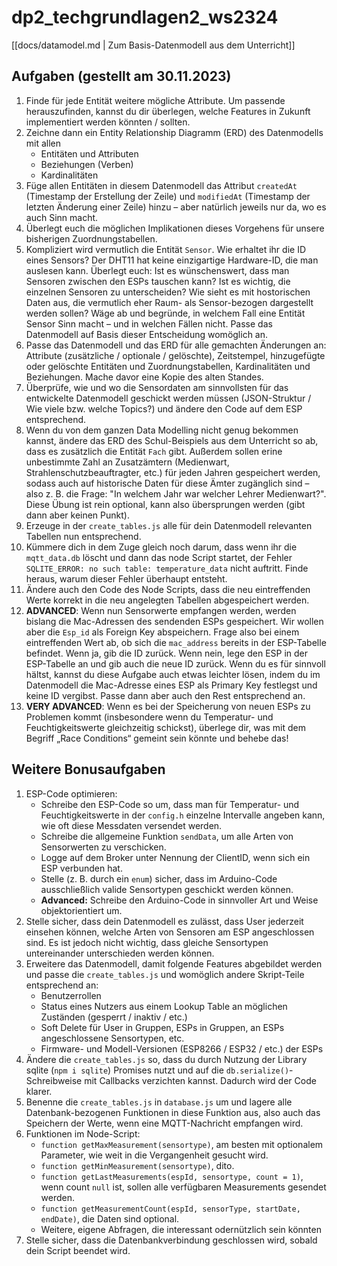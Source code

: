 # dp2_techgrundlagen2_ws2324

[[docs/datamodel.md | Zum Basis-Datenmodell aus dem Unterricht]]

## Aufgaben (gestellt am 30.11.2023)

1. Finde für jede Entität weitere mögliche Attribute. Um passende herauszufinden, kannst du dir überlegen, welche Features in Zukunft implementiert werden könnten / sollten.
1. Zeichne dann ein Entity Relationship Diagramm (ERD) des Datenmodells mit allen
    - Entitäten und Attributen
    - Beziehungen (Verben)
    - Kardinalitäten
1. Füge allen Entitäten in diesem Datenmodell das Attribut `createdAt` (Timestamp der Erstellung der Zeile) und `modifiedAt` (Timestamp der letzten Änderung einer Zeile) hinzu – aber natürlich jeweils nur da, wo es auch Sinn macht.
1. Überlegt euch die möglichen Implikationen dieses Vorgehens für unsere bisherigen Zuordnungstabellen.
1. Kompliziert wird vermutlich die Entität `Sensor`. Wie erhaltet ihr die ID eines Sensors? Der DHT11 hat keine einzigartige Hardware-ID, die man auslesen kann. Überlegt euch: Ist es wünschenswert, dass man Sensoren zwischen den ESPs tauschen kann? Ist es wichtig, die einzelnen Sensoren zu unterscheiden? Wie sieht es mit hostorischen Daten aus, die vermutlich eher Raum- als Sensor-bezogen dargestellt werden sollen? Wäge ab und begründe, in welchem Fall eine Entität Sensor Sinn macht – und in welchen Fällen nicht. Passe das Datenmodell auf Basis dieser Entscheidung womöglich an.
1. Passe das Datenmodell und das ERD für alle gemachten Änderungen an: Attribute (zusätzliche / optionale / gelöschte), Zeitstempel, hinzugefügte oder gelöschte Entitäten und Zuordnungstabellen, Kardinalitäten und Beziehungen. Mache davor eine Kopie des alten Standes.
1. Überprüfe, wie und wo die Sensordaten am sinnvollsten für das entwickelte Datenmodell geschickt werden müssen (JSON-Struktur / Wie viele bzw. welche Topics?) und ändere den Code auf dem ESP entsprechend.
1. Wenn du von dem ganzen Data Modelling nicht genug bekommen kannst, ändere das ERD des Schul-Beispiels aus dem Unterricht so ab, dass es zusätzlich die Entität `Fach` gibt. Außerdem sollen erine unbestimmte Zahl an Zusatzämtern (Medienwart, Strahlenschutzbeauftragter, etc.) für jeden Jahren gespeichert werden, sodass auch auf historische Daten für diese Ämter zugänglich sind – also z. B. die Frage: "In welchem Jahr war welcher Lehrer Medienwart?". Diese Übung ist rein optional, kann also übersprungen werden (gibt dann aber keinen Punkt).
1. Erzeuge in der `create_tables.js` alle für dein Datenmodell relevanten Tabellen nun entsprechend.
1. Kümmere dich in dem Zuge gleich noch darum, dass wenn ihr die `mqtt_data.db` löscht und dann das node Script startet, der Fehler `SQLITE_ERROR: no such table: temperature_data` nicht auftritt. Finde heraus, warum dieser Fehler überhaupt entsteht.
1. Ändere auch den Code des Node Scripts, dass die neu eintreffenden Werte korrekt in die neu angelegten Tabellen abgespeichert werden.
1. **ADVANCED**: Wenn nun Sensorwerte empfangen werden, werden bislang die Mac-Adressen des sendenden ESPs gespeichert. Wir wollen aber die `Esp_id` als Foreign Key abspeichern. Frage also bei einem eintreffenden Wert ab, ob sich die `mac_address` bereits in der ESP-Tabelle befindet. Wenn ja, gib die ID zurück. Wenn nein, lege den ESP in der ESP-Tabelle an und gib auch die neue ID zurück. Wenn du es für sinnvoll hältst,  kannst du diese Aufgabe auch etwas leichter lösen, indem du im Datenmodell die Mac-Adresse eines ESP als Primary Key festlegst und keine ID vergibst. Passe dann aber auch den Rest entsprechend an.
1. **VERY ADVANCED**: Wenn es bei der Speicherung von neuen ESPs zu Problemen kommt (insbesondere wenn du Temperatur- und Feuchtigkeitswerte gleichzeitig schickst), überlege dir, was mit dem Begriff „Race Conditions“ gemeint sein könnte und behebe das!

## Weitere Bonusaufgaben

1. ESP-Code optimieren:
    - Schreibe den ESP-Code so um, dass man für Temperatur- und Feuchtigkeitswerte in der `config.h` einzelne Intervalle angeben kann, wie oft diese Messdaten versendet werden.
    - Schreibe die allgemeine Funktion `sendData`, um alle Arten von Sensorwerten zu verschicken.
    - Logge auf dem Broker unter Nennung der ClientID, wenn sich ein ESP verbunden hat.
    - Stelle (z. B. durch ein `enum`) sicher, dass im Arduino-Code ausschließlich valide Sensortypen geschickt werden können.
    - **Advanced:** Schreibe den Arduino-Code in sinnvoller Art und Weise objektorientiert um.
1. Stelle sicher, dass dein Datenmodell es zulässt, dass User jederzeit einsehen können, welche Arten von Sensoren am ESP angeschlossen sind. Es ist jedoch nicht wichtig, dass gleiche Sensortypen untereinander unterschieden werden können.
1. Erweitere das Datenmodell, damit folgende Features abgebildet werden und passe die `create_tables.js` und womöglich andere Skript-Teile entsprechend an:
    - Benutzerrollen
    - Status eines Nutzers aus einem Lookup Table an möglichen Zuständen (gesperrt / inaktiv / etc.)
    - Soft Delete für User in Gruppen, ESPs in Gruppen, an ESPs angeschlossene Sensortypen, etc.
    - Firmware- und Modell-Versionen (ESP8266 / ESP32 / etc.) der ESPs
1. Ändere die `create_tables.js` so, dass du durch Nutzung der Library sqlite (`npm i sqlite`) Promises nutzt und auf die `db.serialize()`-Schreibweise mit Callbacks verzichten kannst. Dadurch wird der Code klarer.
1. Benenne die `create_tables.js` in `database.js` um und lagere alle Datenbank-bezogenen Funktionen in diese Funktion aus, also auch das Speichern der Werte, wenn eine MQTT-Nachricht empfangen wird.
1. Funktionen im Node-Script:
    - `function getMaxMeasurement(sensortype)`, am besten mit optionalem Parameter, wie weit in die Vergangenheit gesucht wird.
    - `function getMinMeasurement(sensortype)`, dito.
    - `function getLastMeasurements(espId, sensortype, count = 1)`, wenn count `null` ist, sollen alle verfügbaren Measurements gesendet werden.
    - `function getMeasurementCount(espId, sensorType, startDate, endDate)`, die Daten sind optional.
    - Weitere, eigene Abfragen, die interessant odernützlich sein könnten
1. Stelle sicher, dass die Datenbankverbindung geschlossen wird, sobald dein Script beendet wird.
